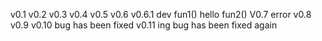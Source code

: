 v0.1
v0.2
v0.3
v0.4
v0.5
v0.6
v0.6.1 dev
fun1()
hello
fun2()
V0.7 error
v0.8
v0.9
v0.10
bug has been fixed
v0.11 ing
bug has been fixed again
